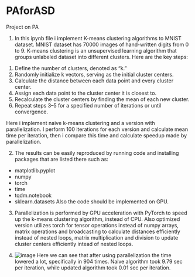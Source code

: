 # PAforASD
Project on PA
1. In this ipynb file i implement K-means clustering algorithms to MNIST dataset. MNIST dataset has 70000 images of hand-written digits from 0 to 9. 
K-means clustering is an unsupervised learning algorithm that groups unlabeled dataset into different clusters. Here are the key steps:
1) Define the number of clusters, denoted as “k.”
2) Randomly initialize k vectors, serving as the initial cluster centers.
3) Calculate the distance between each data point and every cluster center.
4) Assign each data point to the cluster center it is closest to.
5) Recalculate the cluster centers by finding the mean of each new cluster.
6) Repeat steps 3–5 for a specified number of iterations or until convergence.

Here i implement naive k-means clustering and a version with parallelization. I perform 100 iterations for each version and calculate mean time per iteration, then i compare this time and calculate speedup made by parallelization.

2. The results can be easily reproduced by running code and installing packages that are listed there such as: 
- matplotlib.pyplot  
- numpy     
- torch
- time
- tqdm.notebook
- sklearn.datasets 
Also the code should be implemented on GPU.
3. Parallelization is performed by GPU acceleration with PyTorch to speed up the k-means clustering algorithm, instead of CPU. Also optimized version utilizes torch for tensor operations instead of numpy arrays, matrix operations and broadcasting to calculate distances efficiently instead of nested loops, matrix multiplication and division to update cluster centers efficiently intead of nested loops. 

4. ![image](https://github.com/user-attachments/assets/03fe563f-eec1-47c1-a430-93c22c1cd01a)
Here we can see that after using parallelization the time lowered a lot, specifically in 904 times. Naive algorithm took 9.79 sec per iteration, while updated algorithm took 0.01 sec per iteration.

